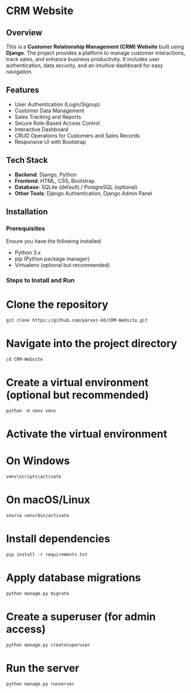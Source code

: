 # CRM Website

## Overview
This is a **Customer Relationship Management (CRM) Website** built using **Django**. The project provides a platform to manage customer interactions, track sales, and enhance business productivity. It includes user authentication, data security, and an intuitive dashboard for easy navigation.

## Features
- User Authentication (Login/Signup)
- Customer Data Management
- Sales Tracking and Reports
- Secure Role-Based Access Control
- Interactive Dashboard
- CRUD Operations for Customers and Sales Records
- Responsive UI with Bootstrap

## Tech Stack
- **Backend**: Django, Python
- **Frontend**: HTML, CSS, Bootstrap
- **Database**: SQLite (default) / PostgreSQL (optional)
- **Other Tools**: Django Authentication, Django Admin Panel

## Installation
### Prerequisites
Ensure you have the following installed:
- Python 3.x
- pip (Python package manager)
- Virtualenv (optional but recommended)

### Steps to Install and Run
# Clone the repository
```git clone https://github.com/parvez-k0/CRM-Website.git```

# Navigate into the project directory
```cd CRM-Website```

# Create a virtual environment (optional but recommended)
```python -m venv venv```

# Activate the virtual environment
# On Windows
```venv\Scripts\activate```
# On macOS/Linux
```source venv/bin/activate```

# Install dependencies
```pip install -r requirements.txt```

# Apply database migrations
```python manage.py migrate```

# Create a superuser (for admin access)
```python manage.py createsuperuser```

# Run the server
```python manage.py runserver```

